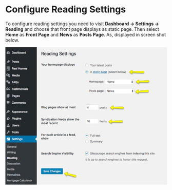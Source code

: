 # Configure Reading Settings

To configure reading settings you need to visit **Dashboard → Settings → Reading** and choose that front page displays as static page. Then select **Home** as **Front Page** and **News** as **Posts Page**. As, displayed in screen shot below.

![Configure Reading Settings](images/import-demo/home-and-blog-settings.png)